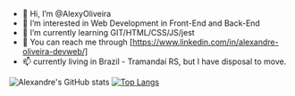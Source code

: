 - 👋 Hi, I’m @AlexyOliveira
- 👀 I’m interested in Web Development in Front-End and Back-End
- 🌱 I’m currently learning GIT/HTML/CSS/JS/jest
- 🧭 You can reach me through [https://www.linkedin.com/in/alexandre-oliveira-devweb/]
- 📫 currently living in Brazil - Tramandaí RS, but I have disposal to move.

![Alexandre's GitHub stats](https://github-readme-stats.vercel.app/api?username=AlexyOliveira&show_icons=true&theme=dracula)
 [![Top Langs](https://github-readme-stats.vercel.app/api/top-langs/?username=AlexyOliveira&layout=auto)](https://github.com/anuraghazra/github-readme-stats)
<!---
AlexyOliveira/AlexyOliveira is a ✨ special ✨ repository because its `README.md` (this file) appears on your GitHub profile.
You can click the Preview link to take a look at your changes.
--->
